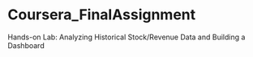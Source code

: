 # Coursera_FinalAssignment
Hands-on Lab: Analyzing Historical Stock/Revenue Data and Building a Dashboard
